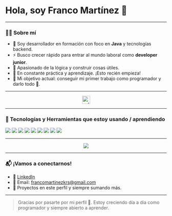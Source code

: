 # Hola, soy Franco Martínez 👋

---

### 👨‍💻 Sobre mí
- 🧠 Soy desarrollador en formación con foco en **Java** y tecnologías backend.
- ⚡ Busco crecer rápido para entrar al mundo laboral como **developer junior**.
- 🥋 Apasionado de la lógica y construir cosas útiles.
- 🔄 En constante práctica y aprendizaje. ¡Esto recién empieza!
- 💼 Mi objetivo actual: conseguir mi primer trabajo como programador y darlo todo 💪.

---

<div align="center">
  <img src="https://i.imgur.com/dBaSKWF.gif" width="25" alt="saludo" />
</div>

---

### 🚀 Tecnologías y Herramientas que estoy usando / aprendiendo

<p align="left">
  <img src="https://img.shields.io/badge/Java-007396?style=for-the-badge&logo=java&logoColor=white"/>
  <img src="https://img.shields.io/badge/React-20232A?style=for-the-badge&logo=react&logoColor=61DAFB"/>
  <img src="https://img.shields.io/badge/SpringBoot-6DB33F?style=for-the-badge&logo=springboot&logoColor=white"/>
  <img src="https://img.shields.io/badge/MySQL-00000F?style=for-the-badge&logo=mysql&logoColor=white"/>
  <img src="https://img.shields.io/badge/HTML5-E34F26?style=for-the-badge&logo=html5&logoColor=white"/>
  <img src="https://img.shields.io/badge/JavaScript-F7DF1E?style=for-the-badge&logo=javascript&logoColor=black"/>
  <img src="https://img.shields.io/badge/GitHub-181717?style=for-the-badge&logo=github&logoColor=white"/>
  <img src="https://img.shields.io/badge/Git-F05032?style=for-the-badge&logo=git&logoColor=white"/>
  <img src="https://img.shields.io/badge/Linux-FCC624?style=for-the-badge&logo=linux&logoColor=black"/>
</p>

---

<div align="center">
  <img src="https://capsule-render.vercel.app/api?type=waving&color=0:00c6ff,100:0072ff&height=100&section=footer"/>
</div>

---

### 📬 ¡Vamos a conectarnos!

- 💼 [LinkedIn](https://www.linkedin.com/in/franco-emanuel-martinez-360748230/)
- 📧 Email: francomartinezkrs@gmail.com
- 🧠 Proyectos en este perfil y siempre sumando más.

---

> Gracias por pasarte por mi perfil 🙌. Estoy creciendo día a día como programador y siempre abierto a aprender.
